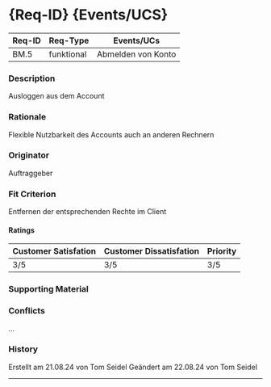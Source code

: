 # {Req-ID} {Events/UCS}

| Req-ID | Req-Type | Events/UCs |
|--------|----------|------------|
| BM.5    | funktional | Abmelden von Konto|

### Description
Ausloggen aus dem Account

### Rationale
Flexible Nutzbarkeit des Accounts auch an anderen Rechnern

### Originator
Auftraggeber

### Fit Criterion
Entfernen der entsprechenden Rechte im Client

#### Ratings
| Customer Satisfation | Customer Dissatisfation | Priority |
|----------------------|-------------------------|----------|
| 3/5              |    3/5              | 3/5       |

### Supporting Material


### Conflicts
...

### History
Erstellt am 21.08.24 von Tom Seidel
Geändert am 22.08.24 von Tom Seidel

---

